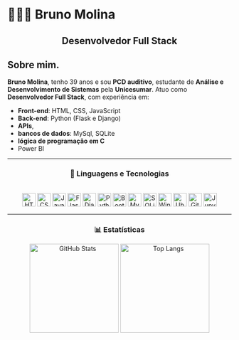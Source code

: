 # 👨🏻‍💻 Bruno Molina

<h2 align="center">Desenvolvedor Full Stack</h2>

## Sobre mim.

**Bruno Molina**, tenho 39 anos e sou **PCD auditivo**, estudante de **Análise e Desenvolvimento de Sistemas** pela **Unicesumar**.
Atuo como <strong>Desenvolvedor Full Stack</strong>, com experiência em:


- **Front-end**: HTML, CSS, JavaScript
- **Back-end**: Python (Flask e Django)
- **APIs**,
- **bancos de dados**: MySql, SQLite
- **lógica de programação em C**
- Power BI

---

<h3 align="center">🤖 Linguagens e Tecnologias</h3>


<div style="display: inline_block" align="center"><br>
  <img alt="HTML" title="HTML" width="30px" src="https://cdn.jsdelivr.net/gh/devicons/devicon@latest/icons/html5/html5-original.svg" />
  <img alt="CSS" title="CSS" width="30px" src="https://cdn.jsdelivr.net/gh/devicons/devicon@latest/icons/css3/css3-original.svg" />
  <img alt="JavaScript" title="JavaScript" width="30px" src="https://cdn.jsdelivr.net/gh/devicons/devicon@latest/icons/javascript/javascript-original.svg" />
  <img alt="Flask" title="Flask" width="30px" src="https://cdn.jsdelivr.net/gh/devicons/devicon@latest/icons/flask/flask-original.svg" />
  <img alt="Django" title="Django" width="30px" src="https://cdn.jsdelivr.net/gh/devicons/devicon@latest/icons/django/django-plain.svg" />
  <img alt="Python" title="Python" width="30px" src="https://cdn.jsdelivr.net/gh/devicons/devicon@latest/icons/python/python-original.svg" />
  <img alt="Bootstrap" title="Bootstrap" width="30px" src="https://cdn.jsdelivr.net/gh/devicons/devicon@latest/icons/bootstrap/bootstrap-original.svg" />
  <img alt="MySQL" title="MySQL" width="30px" src="https://cdn.jsdelivr.net/gh/devicons/devicon@latest/icons/mysql/mysql-original.svg" />
  <img alt="SQLite" title="SQLite" width="30px" src="https://cdn.jsdelivr.net/gh/devicons/devicon@latest/icons/sqlite/sqlite-original.svg" />
  <img alt="Windows" title="Windows" width="30px" src="https://cdn.jsdelivr.net/gh/devicons/devicon@latest/icons/windows8/windows8-original.svg" />
  <img alt="Ubuntu" title="Ubuntu" width="30px" src="https://cdn.jsdelivr.net/gh/devicons/devicon@latest/icons/ubuntu/ubuntu-plain.svg" />
  <img alt="Git" title="Git" width="30px" src="https://cdn.jsdelivr.net/gh/devicons/devicon@latest/icons/git/git-original.svg" />
  <img alt="Jupyter" title="Jupyter Notebook" width="30px" src="https://cdn.jsdelivr.net/gh/devicons/devicon@latest/icons/jupyter/jupyter-original.svg" />
  </div>

---

<h3 align="center">📊 Estatísticas</h3>

<div align="center">
  <img alt="GitHub Stats" height="200" src="https://github-readme-stats.vercel.app/api?username=brumab&show_icons=true&theme=tokyonight&include_all_commits=true&locale=pt-br" />
  <img alt="Top Langs" height="200" src="https://github-readme-stats.vercel.app/api/top-langs/?username=brumab&theme=tokyonight&layout=compact&custom_title=Tecnologias&langs_count=9" />
</div>



